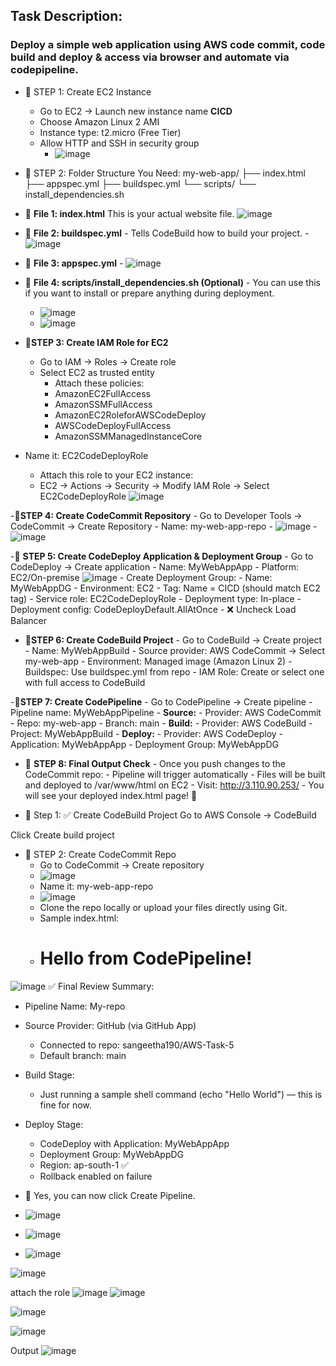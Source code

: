 ## Task Description:

### Deploy a simple web application using AWS code commit, code build and deploy & access via browser and automate via codepipeline.
- 🔹 STEP 1: Create EC2 Instance
    - Go to EC2 → Launch new instance name **CICD**
    - Choose Amazon Linux 2 AMI
    - Instance type: t2.micro (Free Tier)
    - Allow HTTP and SSH in security group
        - ![image](https://github.com/user-attachments/assets/ee8d0f2f-87e1-4d04-b0ea-6eaf7c9bc9e2)

- 🔹 STEP 2: Folder Structure You Need:
my-web-app/
├── index.html
├── appspec.yml
├── buildspec.yml
└── scripts/
    └── install_dependencies.sh

- 📄 **File 1: index.html**
This is your actual website file.
      ![image](https://github.com/user-attachments/assets/4010af06-9fd6-4773-af34-66756cc2019b)

- 📄 **File 2: buildspec.yml**
      - Tells CodeBuild how to build your project.
      - ![image](https://github.com/user-attachments/assets/e1283659-7507-4d41-84ca-5fb79f9d68cb)

- 📄 **File 3: appspec.yml**
      -  ![image](https://github.com/user-attachments/assets/a6f5ac5b-f8aa-4f76-b78e-038405c594ac)

- 📄 **File 4: scripts/install_dependencies.sh (Optional)**
      -  You can use this if you want to install or prepare anything during deployment.
    -  ![image](https://github.com/user-attachments/assets/e135d39f-4137-498b-a3a8-027038b2646b)
    -  ![image](https://github.com/user-attachments/assets/c19e854a-4c0a-46d7-83cf-d4b8b0ef5eb1)

- 🔹**STEP 3: Create IAM Role for EC2**
     - Go to IAM → Roles → Create role
     - Select EC2 as trusted entity
       - Attach these policies:
       - AmazonEC2FullAccess
       - AmazonSSMFullAccess
       - AmazonEC2RoleforAWSCodeDeploy
       - AWSCodeDeployFullAccess
       - AmazonSSMManagedInstanceCore
- Name it: EC2CodeDeployRole
  - Attach this role to your EC2 instance:
  - EC2 → Actions → Security → Modify IAM Role → Select EC2CodeDeployRole
![image](https://github.com/user-attachments/assets/f3659ae9-ee9f-4136-925c-fbb80c036074)

-🔹**STEP 4: Create CodeCommit Repository**
    - Go to Developer Tools → CodeCommit → Create Repository
      - Name: my-web-app-repo
      - ![image](https://github.com/user-attachments/assets/ba1952ae-7d85-4402-8e64-1a749b3ef088)
      - ![image](https://github.com/user-attachments/assets/ff95128d-d441-41fa-bad3-230124cfc88d)

-🔹 **STEP 5: Create CodeDeploy Application & Deployment Group**
    - Go to CodeDeploy → Create application
       - Name: MyWebAppApp
       - Platform: EC2/On-premise
![image](https://github.com/user-attachments/assets/48e6aa40-2c7e-455b-a09e-12246189fa0b)
     - Create Deployment Group:
        - Name: MyWebAppDG
        - Environment: EC2
        - Tag: Name = CICD (should match EC2 tag)
        - Service role: EC2CodeDeployRole
        - Deployment type: In-place
        - Deployment config: CodeDeployDefault.AllAtOnce
        - ❌ Uncheck Load Balancer

- 🔹**STEP 6: Create CodeBuild Project**
       - Go to CodeBuild → Create project
       - Name: MyWebAppBuild
       - Source provider: AWS CodeCommit → Select my-web-app
       - Environment: Managed image (Amazon Linux 2)
       - Buildspec: Use buildspec.yml from repo
       - IAM Role: Create or select one with full access to CodeBuild

-🔹**STEP 7: Create CodePipeline**
    - Go to CodePipeline → Create pipeline
    - Pipeline name: MyWebAppPipeline
    - **Source:**
       - Provider: AWS CodeCommit
       - Repo: my-web-app
       - Branch: main
    - **Build:**
       - Provider: AWS CodeBuild
       - Project: MyWebAppBuild
    - **Deploy:**
       - Provider: AWS CodeDeploy
       - Application: MyWebAppApp
       - Deployment Group: MyWebAppDG
       
- 🔹 **STEP 8: Final Output Check**
      - Once you push changes to the CodeCommit repo:
        - Pipeline will trigger automatically
        - Files will be built and deployed to /var/www/html on EC2
      - Visit: http://3.110.90.253/
      - You will see your deployed index.html page! 🎉

- 🧱 Step 1: ✅ Create CodeBuild Project
Go to AWS Console → CodeBuild

Click Create build project
- 🔹 STEP 2: Create CodeCommit Repo
    - Go to CodeCommit → Create repository
    - ![image](https://github.com/user-attachments/assets/ba1952ae-7d85-4402-8e64-1a749b3ef088)
    - Name it: my-web-app-repo
    - ![image](https://github.com/user-attachments/assets/ff95128d-d441-41fa-bad3-230124cfc88d)
    - Clone the repo locally or upload your files directly using Git.
    - Sample index.html:
    - <!DOCTYPE html>
        <html>
         <head><title>My Web App</title></head>
         <body><h1>Hello from CodePipeline!</h1></body>
       </html>


![image](https://github.com/user-attachments/assets/48e6aa40-2c7e-455b-a09e-12246189fa0b)
✅ Final Review Summary:
- Pipeline Name: My-repo

- Source Provider: GitHub (via GitHub App)
    - Connected to repo: sangeetha190/AWS-Task-5
    - Default branch: main
- Build Stage:
    - Just running a sample shell command (echo "Hello World") — this is fine for now.
- Deploy Stage:
    - CodeDeploy with Application: MyWebAppApp
    - Deployment Group: MyWebAppDG
    - Region: ap-south-1 ✅
    - Rollback enabled on failure
- 🎯 Yes, you can now click Create Pipeline.
- ![image](https://github.com/user-attachments/assets/c22d2f57-ba18-4b7c-9226-bb7bc70ec75b)
- ![image](https://github.com/user-attachments/assets/2f6eb14a-de68-43d5-96a2-670b7a1081ea)
- ![image](https://github.com/user-attachments/assets/ea027609-816e-4a64-8b4d-58f59a9987ac)

![image](https://github.com/user-attachments/assets/ba227dc1-971d-475b-88b6-abd963c72893)

attach the role 
![image](https://github.com/user-attachments/assets/f3659ae9-ee9f-4136-925c-fbb80c036074)
![image](https://github.com/user-attachments/assets/2b2f2ed7-46ad-4f82-b646-3753f68ad9a1)

![image](https://github.com/user-attachments/assets/6ea3aef4-4277-4edf-89a3-1baa78c9bb5b)



![image](https://github.com/user-attachments/assets/4925ba31-48fe-4151-8c9d-cc02155be0c2)

Output
![image](https://github.com/user-attachments/assets/adc524ea-a42e-41fb-9954-1986b67b16af)


